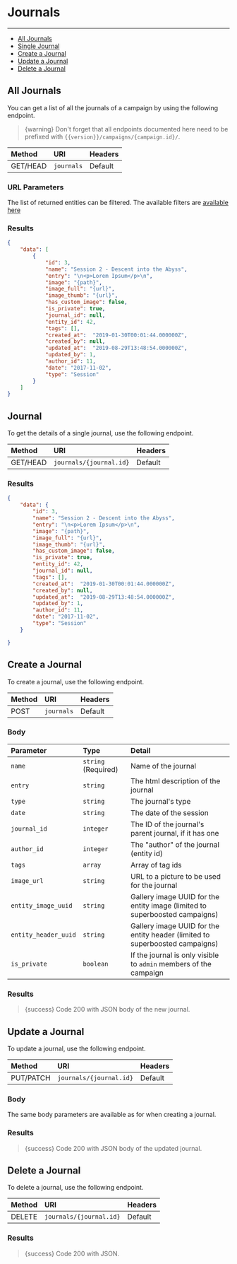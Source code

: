 # Journals

---

- [All Journals](#all-journals)
- [Single Journal](#journal)
- [Create a Journal](#create-journal)
- [Update a Journal](#update-journal)
- [Delete a Journal](#delete-journal)

<a name="all-journals"></a>
## All Journals

You can get a list of all the journals of a campaign by using the following endpoint.

> {warning} Don't forget that all endpoints documented here need to be prefixed with `{{version}}/campaigns/{campaign.id}/`.


| Method | URI | Headers |
| :- |   :-   |  :-  |
| GET/HEAD | `journals` | Default |

### URL Parameters

The list of returned entities can be filtered. The available filters are [available here](/api-docs/{{version}}/filters)

### Results
```json
{
    "data": [
        {
            "id": 3,
            "name": "Session 2 - Descent into the Abyss",
            "entry": "\n<p>Lorem Ipsum</p>\n",
            "image": "{path}",
            "image_full": "{url}",
            "image_thumb": "{url}",
            "has_custom_image": false,
            "is_private": true,
            "journal_id": null,
            "entity_id": 42,
            "tags": [],
            "created_at":  "2019-01-30T00:01:44.000000Z",
            "created_by": null,
            "updated_at":  "2019-08-29T13:48:54.000000Z",
            "updated_by": 1,
            "author_id": 11,
            "date": "2017-11-02",
            "type": "Session"
        }
    ]
}
```


<a name="journal"></a>
## Journal

To get the details of a single journal, use the following endpoint.

| Method | URI | Headers |
| :- |   :-   |  :-  |
| GET/HEAD | `journals/{journal.id}` | Default |

### Results
```json
{
    "data": {
        "id": 3,
        "name": "Session 2 - Descent into the Abyss",
        "entry": "\n<p>Lorem Ipsum</p>\n",
        "image": "{path}",
        "image_full": "{url}",
        "image_thumb": "{url}",
        "has_custom_image": false,
        "is_private": true,
        "entity_id": 42,
        "journal_id": null,
        "tags": [],
        "created_at":  "2019-01-30T00:01:44.000000Z",
        "created_by": null,
        "updated_at":  "2019-08-29T13:48:54.000000Z",
        "updated_by": 1,
        "author_id": 11,
        "date": "2017-11-02",
        "type": "Session"
    }

}
```


<a name="create-journal"></a>
## Create a Journal

To create a journal, use the following endpoint.

| Method | URI | Headers |
| :- |   :-   |  :-  |
| POST | `journals` | Default |

### Body

| Parameter | Type | Detail |
| :- |   :-   |  :-  |
| `name` | `string` (Required) | Name of the journal |
| `entry` | `string` | The html description of the journal |
| `type` | `string` | The journal's type |
| `date` | `string` | The date of the session |
| `journal_id` | `integer` | The ID of the journal's parent journal, if it has one |
| `author_id` | `integer` | The "author" of the journal (entity id) |
| `tags` | `array` | Array of tag ids |
| `image_url` | `string` | URL to a picture to be used for the journal |
| `entity_image_uuid` | `string` | Gallery image UUID for the entity image (limited to superboosted campaigns) |
| `entity_header_uuid` | `string` | Gallery image UUID for the entity header (limited to superboosted campaigns) |
| `is_private` | `boolean` | If the journal is only visible to `admin` members of the campaign |
### Results

> {success} Code 200 with JSON body of the new journal.


<a name="update-journal"></a>
## Update a Journal

To update a journal, use the following endpoint.

| Method | URI | Headers |
| :- |   :-   |  :-  |
| PUT/PATCH | `journals/{journal.id}` | Default |

### Body

The same body parameters are available as for when creating a journal.

### Results

> {success} Code 200 with JSON body of the updated journal.


<a name="delete-journal"></a>
## Delete a Journal

To delete a journal, use the following endpoint.

| Method | URI | Headers |
| :- |   :-   |  :-  |
| DELETE | `journals/{journal.id}` | Default |

### Results

> {success} Code 200 with JSON.
